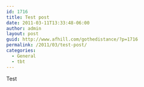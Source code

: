 ```yaml
---
id: 1716
title: Test post
date: 2011-03-11T13:33:48-06:00
author: admin
layout: post
guid: http://www.afhill.com/gothedistance/?p=1716
permalink: /2011/03/test-post/
categories:
  - General
  - tbt
---
```

Test
